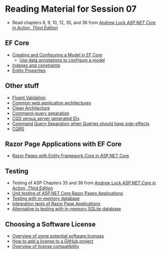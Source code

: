 # Reading Material for Session 07

* Read chapters 8, 9, 10, 12, 35, and 36 from [Andrew Lock _ASP.NET Core in Action, Third Edition_](https://www.manning.com/books/asp-net-core-in-action-third-edition)


## EF Core

- [Creating and Configuring a Model in EF Core](https://learn.microsoft.com/en-us/ef/core/modeling/)
  - [Use data annotations to configure a model](https://learn.microsoft.com/en-us/ef/core/modeling/#use-data-annotations-to-configure-a-model)
- [Indexes and constraints](https://learn.microsoft.com/en-us/ef/core/modeling/indexes?tabs=data-annotations)
- [Entity Properties](https://learn.microsoft.com/en-us/ef/core/modeling/entity-properties)


## Other stuff

- [Fluent Validation](https://docs.fluentvalidation.net/en/latest/)
- [Common web application architectures](https://learn.microsoft.com/en-us/dotnet/architecture/modern-web-apps-azure/common-web-application-architectures)
- [Clean Architecture](https://github.com/ardalis/CleanArchitecture/)
- [Command–query separation](https://en.wikipedia.org/wiki/Command–query_separation)
- [CQS versus server generated IDs](https://blog.ploeh.dk/2014/08/11/cqs-versus-server-generated-ids/)
- [Command Query Separation when Queries should have side-effects](https://blog.ploeh.dk/2015/10/08/command-query-separation-when-queries-should-have-side-effects/)
- [CQRS](https://www.martinfowler.com/bliki/CQRS.html)

## Razor Page Applications with EF Core

- [Razor Pages with Entity Framework Core in ASP.NET Core](https://learn.microsoft.com/en-us/aspnet/core/data/ef-rp/intro?view=aspnetcore-7.0&tabs=visual-studio-code)


## Testing

* Testing of ASP Chapters 35 and 36 from [Andrew Lock _ASP.NET Core in Action, Third Edition_](https://www.manning.com/books/asp-net-core-in-action-third-edition)
* [Unit testing of ASP.NET Core Razor Pages Applications](https://learn.microsoft.com/en-us/aspnet/core/test/razor-pages-tests?view=aspnetcore-7.0)
* [Testing with in-memory database](https://learn.microsoft.com/en-us/ef/core/testing/testing-without-the-database)
* [Integration tests of Razor Page Applications](https://learn.microsoft.com/en-us/aspnet/core/test/integration-tests?view=aspnetcore-7.0)
* [Alternative to testing with in-memory SQLite database](https://learn.microsoft.com/en-us/ef/core/testing/choosing-a-testing-strategy)


## Choosing a Software License

* [Overview of some potential software licenses](https://choosealicense.com/appendix/)
* [How to add a license to a GitHub project](https://docs.github.com/en/communities/setting-up-your-project-for-healthy-contributions/adding-a-license-to-a-repository)
* [Overview of license compatibility](https://en.wikipedia.org/w/index.php?title=License_compatibility&section=3#Compatibility_of_FOSS_licenses)

